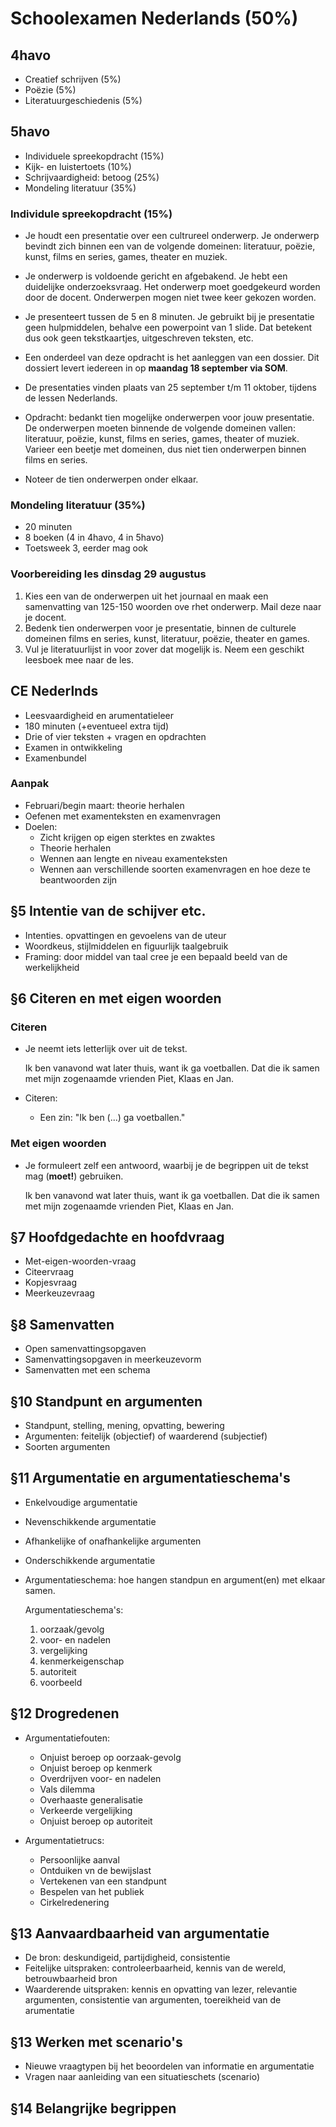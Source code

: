 # Schoolexamen Nederlands (50%)

## 4havo

- Creatief schrijven (5%)
- Poëzie (5%)
- Literatuurgeschiedenis (5%)

## 5havo

- Individuele spreekopdracht (15%)
- Kijk- en luistertoets (10%)
- Schrijvaardigheid: betoog (25%)
- Mondeling literatuur (35%)

### Individule spreekopdracht (15%)

- Je houdt een presentatie over een cultrureel onderwerp. Je onderwerp bevindt zich binnen een van de volgende domeinen: literatuur, poëzie, kunst, films en series, games, theater en muziek.
- Je onderwerp is voldoende gericht en afgebakend. Je hebt een duidelijke onderzoeksvraag. Het onderwerp moet goedgekeurd worden door de docent. Onderwerpen mogen niet twee keer gekozen worden.
- Je presenteert tussen de 5 en 8 minuten. Je gebruikt bij je presentatie geen hulpmiddelen, behalve een powerpoint van 1 slide. Dat betekent dus ook geen tekstkaartjes, uitgeschreven teksten, etc.

- Een onderdeel van deze opdracht is het aanleggen van een dossier. Dit dossiert levert iedereen in op **maandag 18 september via SOM**.
- De presentaties vinden plaats van 25 september t/m 11 oktober, tijdens de lessen Nederlands.
- Opdracht: bedankt tien mogelijke onderwerpen voor jouw presentatie. De onderwerpen moeten binnende de volgende domeinen vallen: literatuur, poëzie, kunst, films en series, games, theater of muziek. Varieer een beetje met domeinen, dus niet tien onderwerpen binnen films en series.
- Noteer de tien onderwerpen onder elkaar.

### Mondeling literatuur (35%)

- 20 minuten
- 8 boeken (4 in 4havo, 4 in 5havo)
- Toetsweek 3, eerder mag ook

### Voorbereiding les dinsdag 29 augustus

1. Kies een van de onderwerpen uit het journaal en maak een samenvatting van 125-150 woorden ove rhet onderwerp. Mail deze naar je docent.
2. Bedenk tien onderwerpen voor je presentatie, binnen de culturele domeinen films en series, kunst, literatuur, poëzie, theater en games.
3. Vul je literatuurlijst in voor zover dat mogelijk is. Neem een geschikt leesboek mee naar de les.

## CE Nederlnds

- Leesvaardigheid en arumentatieleer
- 180 minuten (+eventueel extra tijd)
- Drie of vier teksten + vragen en opdrachten
- Examen in ontwikkeling
- Examenbundel

### Aanpak

- Februari/begin maart: theorie herhalen
- Oefenen met examenteksten en examenvragen
- Doelen:
    - Zicht krijgen op eigen sterktes en zwaktes
    - Theorie herhalen
    - Wennen aan lengte en niveau examenteksten
    - Wennen aan verschillende soorten examenvragen en hoe deze te beantwoorden zijn

## §5 Intentie van de schijver etc.

- Intenties. opvattingen en gevoelens van de uteur
- Woordkeus, stijlmiddelen en figuurlijk taalgebruik
- Framing: door middel van taal cree je een bepaald beeld van de werkelijkheid

## §6 Citeren en met eigen woorden

### Citeren

- Je neemt iets letterlijk over uit de tekst.

    Ik ben vanavond wat later thuis, want ik ga voetballen. Dat die ik samen met mijn zogenaamde vrienden Piet, Klaas en Jan.

- Citeren:
    - Een zin: "Ik ben (...) ga voetballen."

### Met eigen woorden

- Je formuleert zelf een antwoord, waarbij je de begrippen uit de tekst mag (**moet!**) gebruiken.

    Ik ben vanavond wat later thuis, want ik ga voetballen. Dat die ik samen met mijn zogenaamde vrienden Piet, Klaas en Jan.

## §7 Hoofdgedachte en hoofdvraag

- Met-eigen-woorden-vraag
- Citeervraag
- Kopjesvraag
- Meerkeuzevraag

## §8 Samenvatten

- Open samenvattingsopgaven
- Samenvattingsopgaven in meerkeuzevorm
- Samenvatten met een schema

## §10 Standpunt en argumenten

- Standpunt, stelling, mening, opvatting, bewering
- Argumenten: feitelijk (objectief) of waarderend (subjectief)
- Soorten argumenten

## §11 Argumentatie en argumentatieschema's

- Enkelvoudige argumentatie
- Nevenschikkende argumentatie
- Afhankelijke of onafhankelijke argumenten
- Onderschikkende argumentatie

- Argumentatieschema: hoe hangen standpun en argument(en) met elkaar samen.

    Argumentatieschema's:
    1) oorzaak/gevolg
    2) voor- en nadelen
    3) vergelijking
    4) kenmerkeigenschap
    5) autoriteit
    6) voorbeeld

## §12 Drogredenen

- Argumentatiefouten:
    - Onjuist beroep op oorzaak-gevolg
    - Onjuist beroep op kenmerk
    - Overdrijven voor- en nadelen
    - Vals dilemma
    - Overhaaste generalisatie
    - Verkeerde vergelijking
    - Onjuist beroep op autoriteit

- Argumentatietrucs:
    - Persoonlijke aanval
    - Ontduiken vn de bewijslast
    - Vertekenen van een standpunt
    - Bespelen van het publiek
    - Cirkelredenering

## §13 Aanvaardbaarheid van argumentatie

- De bron: deskundigeid, partijdigheid, consistentie
- Feitelijke uitspraken: controleerbaarheid, kennis van de wereld, betrouwbaarheid bron
- Waarderende uitspraken: kennis en opvatting van lezer, relevantie argumenten, consistentie van argumenten, toereikheid van de arumentatie

## §13 Werken met scenario's

- Nieuwe vraagtypen bij het beoordelen van informatie en argumentatie
- Vragen naar aanleiding van een situatieschets (scenario)

## §14 Belangrijke begrippen